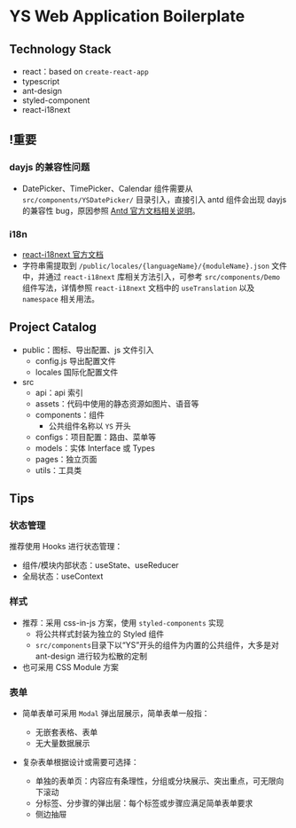 # YS Web Application Boilerplate

## Technology Stack

- react：based on `create-react-app`
- typescript
- ant-design
- styled-component
- react-i18next

## !重要

### dayjs 的兼容性问题

- DatePicker、TimePicker、Calendar 组件需要从 `src/components/YSDatePicker/` 目录引入，直接引入 antd 组件会出现 dayjs 的兼容性 bug，原因参照 [Antd 官方文档相关说明](https://ant.design/docs/react/replace-moment-cn)。

### i18n

- [react-i18next 官方文档](https://react.i18next.com/)
- 字符串需提取到 `/public/locales/{languageName}/{moduleName}.json` 文件中，并通过 `react-i18next` 库相关方法引入，可参考 `src/components/Demo` 组件写法，详情参照 `react-i18next` 文档中的 `useTranslation` 以及 `namespace` 相关用法。

## Project Catalog

- public：图标、导出配置、js 文件引入
  - config.js 导出配置文件
  - locales 国际化配置文件
- src
  - api：api 索引
  - assets：代码中使用的静态资源如图片、语音等
  - components：组件
    - 公共组件名称以 `YS` 开头
  - configs：项目配置：路由、菜单等
  - models：实体 Interface 或 Types
  - pages：独立页面
  - utils：工具类

## Tips

### 状态管理

推荐使用 Hooks 进行状态管理：

- 组件/模块内部状态：useState、useReducer
- 全局状态：useContext

### 样式

- 推荐：采用 css-in-js 方案，使用 `styled-components` 实现
  - 将公共样式封装为独立的 Styled 组件
  - `src/components`目录下以“YS”开头的组件为内置的公共组件，大多是对 ant-design 进行较为松散的定制
- 也可采用 CSS Module 方案

### 表单

- 简单表单可采用 `Modal` 弹出层展示，简单表单一般指：

  - 无嵌套表格、表单
  - 无大量数据展示

- 复杂表单根据设计或需要可选择：
  - 单独的表单页：内容应有条理性，分组或分块展示、突出重点，可无限向下滚动
  - 分标签、分步骤的弹出层：每个标签或步骤应满足简单表单要求
  - 侧边抽屉
